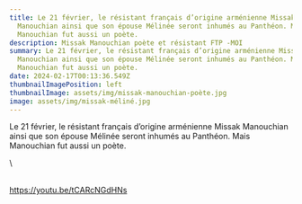 ```yaml
---
title: Le 21 février, le résistant français d’origine arménienne Missak
  Manouchian ainsi que son épouse Mélinée seront inhumés au Panthéon. Mais
  Manouchian fut aussi un poète.
description: Missak Manouchian poète et résistant FTP -MOI
summary: Le 21 février, le résistant français d’origine arménienne Missak
  Manouchian ainsi que son épouse Mélinée seront inhumés au Panthéon. Mais
  Manouchian fut aussi un poète.
date: 2024-02-17T00:13:36.549Z
thumbnailImagePosition: left
thumbnailImage: assets/img/missak-manouchian-poète.jpg
image: assets/img/missak-méliné.jpg
---
```

<!--StartFragment-->

Le 21 février, le résistant français d’origine arménienne Missak Manouchian ainsi que son épouse Mélinée seront inhumés au Panthéon. Mais Manouchian fut aussi un poète.

<!--EndFragment-->\

\
https://youtu.be/tCARcNGdHNs